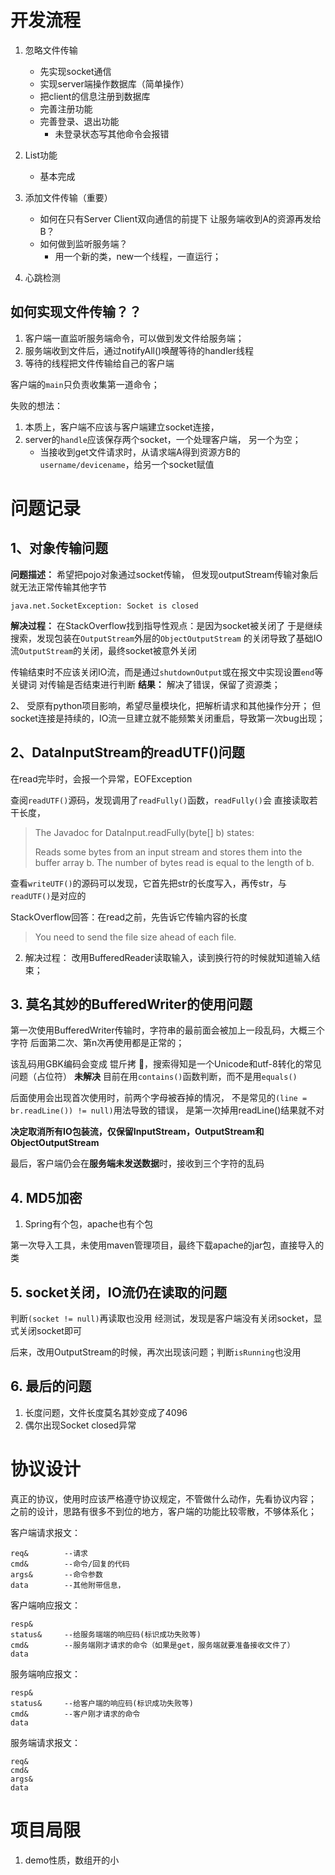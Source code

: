 # 开发流程
1. 忽略文件传输
   * 先实现socket通信
   * 实现server端操作数据库（简单操作）
   * 把client的信息注册到数据库
   * 完善注册功能
   * 完善登录、退出功能
      * 未登录状态写其他命令会报错
2. List功能
   * 基本完成
   
3. 添加文件传输（重要）
   * 如何在只有Server Client双向通信的前提下
   让服务端收到A的资源再发给B？
   * 如何做到监听服务端？
      * 用一个新的类，new一个线程，一直运行；

4. 心跳检测

## 如何实现文件传输？？

1. 客户端一直监听服务端命令，可以做到发文件给服务端；
2. 服务端收到文件后，通过notifyAll()唤醒等待的handler线程
3. 等待的线程把文件传输给自己的客户端

客户端的`main`只负责收集第一道命令；

失败的想法：
1. 本质上，客户端不应该与客户端建立socket连接，
2. server的`handle`应该保存两个socket，一个处理客户端，
另一个为空；
   * 当接收到get文件请求时，从请求端A得到资源方B的
     `username/devicename`，给另一个socket赋值
     
     


# 问题记录
## 1、对象传输问题
**问题描述：**
希望把pojo对象通过socket传输，
但发现outputStream传输对象后就无法正常传输其他字节
```
java.net.SocketException: Socket is closed
```

**解决过程：**
在StackOverflow找到指导性观点：是因为socket被关闭了
于是继续搜索，发现包装在`OutputStream`外层的`ObjectOutputStream`
的关闭导致了基础IO流`OutputStream`的关闭，最终socket被意外关闭

传输结束时不应该关闭IO流，而是通过`shutdownOutput`或在报文中实现设置`end`等关键词
对传输是否结束进行判断
**结果：**
解决了错误，保留了资源类；

2、
受原有python项目影响，希望尽量模块化，把解析请求和其他操作分开；
但socket连接是持续的，IO流一旦建立就不能频繁关闭重启，导致第一次bug出现；

## 2、DataInputStream的readUTF()问题
在read完毕时，会报一个异常，EOFException


查阅`readUTF()`源码，发现调用了`readFully()`函数，`readFully()`会
直接读取若干长度，
> The Javadoc for DataInput.readFully(byte[] b) states:
> 
> Reads some bytes from an input stream and stores them into the buffer array b. 
The number of bytes read is equal to the length of b.

查看`writeUTF()`的源码可以发现，它首先把str的长度写入，再传str，与`readUTF()`是对应的

StackOverflow回答：在read之前，先告诉它传输内容的长度
> You need to send the file size ahead of each file.


2. 解决过程：
改用BufferedReader读取输入，读到换行符的时候就知道输入结束；

## 3. 莫名其妙的BufferedWriter的使用问题
第一次使用BufferedWriter传输时，字符串的最前面会被加上一段乱码，大概三个字符
后面第二次、第n次再使用都是正常的；

该乱码用GBK编码会变成 锟斤拷 ，搜索得知是一个Unicode和utf-8转化的常见问题（占位符）
**未解决**
目前在用`contains()`函数判断，而不是用`equals()`


后面使用会出现首次使用时，前两个字母被吞掉的情况，
不是常见的`(line = br.readLine()) != null)`用法导致的错误，
是第一次掉用readLine()结果就不对

**决定取消所有IO包装流，仅保留InputStream，OutputStream和ObjectOutputStream**

最后，客户端仍会在**服务端未发送数据**时，接收到三个字符的乱码
## 4. MD5加密
1. Spring有个包，apache也有个包

第一次导入工具，未使用maven管理项目，最终下载apache的jar包，直接导入的类

## 5. socket关闭，IO流仍在读取的问题
判断`(socket != null)`再读取也没用
经测试，发现是客户端没有关闭socket，显式关闭socket即可

后来，改用OutputStream的时候，再次出现该问题；判断`isRunning`也没用

## 6. 最后的问题
1. 长度问题，文件长度莫名其妙变成了4096
2. 偶尔出现Socket closed异常
# 协议设计
真正的协议，使用时应该严格遵守协议规定，不管做什么动作，先看协议内容；
之前的设计，思路有很多不到位的地方，客户端的功能比较零散，不够体系化；

客户端请求报文：
```
req&        --请求
cmd&        --命令/回复的代码
args&       --命令参数
data        --其他附带信息，
```

客户端响应报文：
```
resp&
status&     --给服务端端的响应码(标识成功失败等)
cmd&        --服务端刚才请求的命令（如果是get，服务端就要准备接收文件了）
data
```

服务端响应报文：
```
resp&
status&     --给客户端的响应码(标识成功失败等)
cmd&        --客户刚才请求的命令
data
```

服务端请求报文：
```
req&
cmd&
args&
data
```

# 项目局限
1. demo性质，数组开的小